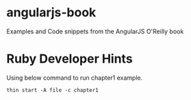 angularjs-book
==============

Examples and Code snippets from the AngularJS O'Reilly book

Ruby Developer Hints
====================

Using below command to run chapter1 example.
```
thin start -A file -c chapter1
```
